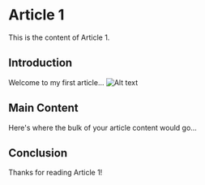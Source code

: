 # Article 1

This is the content of Article 1.

## Introduction

Welcome to my first article...
![Alt text](/images/1.png)


## Main Content

Here's where the bulk of your article content would go...

## Conclusion

Thanks for reading Article 1!
